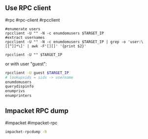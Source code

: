 Use RPC client
---
#rpc #rpc-client #rpcclient

```shell
#enumerate users
rpcclient -U "" -N -c enumdomusers $TARGET_IP
#extract usernames
rpcclient -U "" -N -c enumdomusers $TARGET_IP | grep -o 'user:\[[^]]*\]' | awk -F'[][]' '{print $2}'
```



```shell
rpcclient -U "" $TARGET_IP
```

or with user "guest":

```bash
rpcclient -U guest $TARGET_IP
# lookupsids = sids -> username
enumdomusers
querydispinfo
enumprivs
enumprinters
```

Impacket RPC dump
---
#impacket #impacket-rpc

```bash
impacket-rpcdump -h
```
